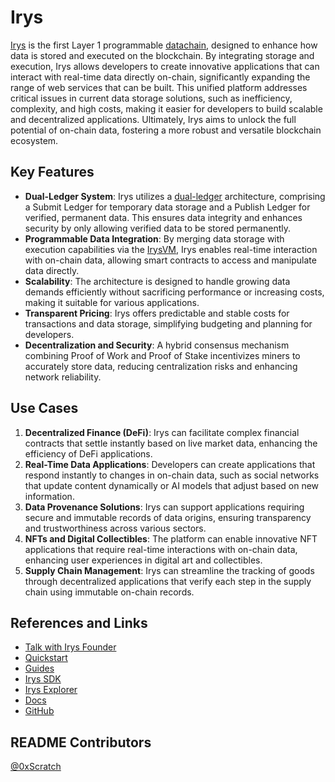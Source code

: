 # Irys

[Irys](https://irys.xyz/) is the first Layer 1 programmable [datachain](https://docs.irys.xyz/learn/learn-about-irys/what-is-datachain), designed to enhance how data is stored and executed on the blockchain. By integrating storage and execution, Irys allows developers to create innovative applications that can interact with real-time data directly on-chain, significantly expanding the range of web services that can be built. This unified platform addresses critical issues in current data storage solutions, such as inefficiency, complexity, and high costs, making it easier for developers to build scalable and decentralized applications. Ultimately, Irys aims to unlock the full potential of on-chain data, fostering a more robust and versatile blockchain ecosystem.

## Key Features

- **Dual-Ledger System**: Irys utilizes a [dual-ledger](https://docs.irys.xyz/learn/protocol/ledgers) architecture, comprising a Submit Ledger for temporary data storage and a Publish Ledger for verified, permanent data. This ensures data integrity and enhances security by only allowing verified data to be stored permanently.
- **Programmable Data Integration**: By merging data storage with execution capabilities via the [IrysVM](https://docs.irys.xyz/learn/why-build-on-irys/irysvm), Irys enables real-time interaction with on-chain data, allowing smart contracts to access and manipulate data directly.
- **Scalability**: The architecture is designed to handle growing data demands efficiently without sacrificing performance or increasing costs, making it suitable for various applications.
- **Transparent Pricing**: Irys offers predictable and stable costs for transactions and data storage, simplifying budgeting and planning for developers.
- **Decentralization and Security**: A hybrid consensus mechanism combining Proof of Work and Proof of Stake incentivizes miners to accurately store data, reducing centralization risks and enhancing network reliability.

## Use Cases

1. **Decentralized Finance (DeFi)**: Irys can facilitate complex financial contracts that settle instantly based on live market data, enhancing the efficiency of DeFi applications.
2. **Real-Time Data Applications**: Developers can create applications that respond instantly to changes in on-chain data, such as social networks that update content dynamically or AI models that adjust based on new information.
3. **Data Provenance Solutions**: Irys can support applications requiring secure and immutable records of data origins, ensuring transparency and trustworthiness across various sectors.
4. **NFTs and Digital Collectibles**: The platform can enable innovative NFT applications that require real-time interactions with on-chain data, enhancing user experiences in digital art and collectibles.
5. **Supply Chain Management**: Irys can streamline the tracking of goods through decentralized applications that verify each step in the supply chain using immutable on-chain records.

## References and Links

- [Talk with Irys Founder](https://www.youtube.com/watch?v=uRtU6YdvbY8&t=489s)
- [Quickstart](https://docs.irys.xyz/build/d/quickstart)
- [Guides](https://docs.irys.xyz/build/d/guides/irys-react)
- [Irys SDK](https://docs.irys.xyz/build/d/sdk/setup)
- [Irys Explorer](https://explorer.irys.xyz/)
- [Docs](https://docs.irys.xyz/build/welcome-builders)
- [GitHub](https://github.com/Irys-xyz)

## README Contributors

[@0xScratch](https://github.com/0xScratch)
